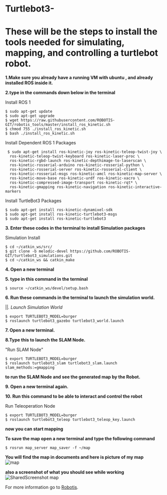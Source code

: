 # Turtlebot3-
# These will be the steps to install the tools needed for simulating, mapping, and controlling a turtlebot robot.


**1.Make sure you already have a running VM with ubuntu , and already installed ROS inside it.**

**2.type in the commands down below in the terminal**

Install ROS 1 
 ```
$ sudo apt-get update
$ sudo apt-get upgrade
$ wget https://raw.githubusercontent.com/ROBOTIS-GIT/robotis_tools/master/install_ros_kinetic.sh
$ chmod 755 ./install_ros_kinetic.sh 
$ bash ./install_ros_kinetic.sh
 ```
Install Dependent ROS 1 Packages 
```
 $ sudo apt-get install ros-kinetic-joy ros-kinetic-teleop-twist-joy \
  ros-kinetic-teleop-twist-keyboard ros-kinetic-laser-proc \
  ros-kinetic-rgbd-launch ros-kinetic-depthimage-to-laserscan \
  ros-kinetic-rosserial-arduino ros-kinetic-rosserial-python \
  ros-kinetic-rosserial-server ros-kinetic-rosserial-client \
  ros-kinetic-rosserial-msgs ros-kinetic-amcl ros-kinetic-map-server \
  ros-kinetic-move-base ros-kinetic-urdf ros-kinetic-xacro \
  ros-kinetic-compressed-image-transport ros-kinetic-rqt* \
  ros-kinetic-gmapping ros-kinetic-navigation ros-kinetic-interactive-markers
```
Install TurtleBot3 Packages 
```
$ sudo apt-get install ros-kinetic-dynamixel-sdk
$ sudo apt-get install ros-kinetic-turtlebot3-msgs
$ sudo apt-get install ros-kinetic-turtlebot3

```
**3. Enter these codes in the terminal to install Simulation packages**

Simulation Install 
```
$ cd ~/catkin_ws/src/
$ git clone -b melodic-devel https://github.com/ROBOTIS-GIT/turtlebot3_simulations.git
$ cd ~/catkin_ws && catkin_make

```
 
**4. Open a new terminal**

**5.  type in this command in the terminal**
```
$ source ~/catkin_ws/devel/setup.bash
```
**6. Run these commands in the terminal to launch the simulation world.**

||_. Launch Simulation World_
```
$ export TURTLEBOT3_MODEL=burger
$ roslaunch turtlebot3_gazebo turtlebot3_world.launch

```
**7. Open a new terminal.**

**8.Type this to launch the SLAM Node.**

"Run SLAM Node"
```
$ export TURTLEBOT3_MODEL=burger
$ roslaunch turtlebot3_slam turtlebot3_slam.launch slam_methods:=gmapping
```
**to run the SLAM Node and see the generated map by the Robot.**

**9. Open a new terminal again.**

**10. Run this command to be able to interact and control the robot**

 Run Teleoperation Node
```
$ export TURTLEBOT3_MODEL=burger
$ roslaunch turtlebot3_teleop turtlebot3_teleop_key.launch
```
**now you can start mapping**

**To save the map open a new terminal and type the following command**
```
$ rosrun map_server map_saver -f ~/map
```

**You will find the map in documents and here is picture of my map**  
![map](https://user-images.githubusercontent.com/85397914/123870280-c9afbc00-d93a-11eb-8d31-b1d1c24edf1c.jpg)

**also a screenshot of what you should see while working**
![SharedScreenshot  map](https://user-images.githubusercontent.com/85397914/123870666-565a7a00-d93b-11eb-99f1-61aa6f554d5b.jpg)



For more information go to  [Robotis](https://emanual.robotis.com/docs/en/platform/turtlebot3/quick-start/).
